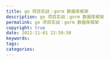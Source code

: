 ```yaml
---
title: go 项目实战：gorm 数据库框架
description: go 项目实战：gorm 数据库框架
permalink: go 项目实战：gorm 数据库框架
copyright: true
date: 2022-11-01 22:59:58
keywords:
tags:
categories:
---
```


